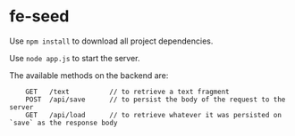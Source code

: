 # fe-seed

Use `npm install` to download all project dependencies.

Use `node app.js` to start the server.

The available methods on the backend are:
```
    GET   /text          // to retrieve a text fragment
    POST  /api/save      // to persist the body of the request to the server
    GET   /api/load      // to retrieve whatever it was persisted on `save` as the response body

```

